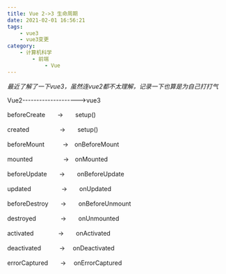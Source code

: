 ```yaml
---
title: Vue 2->3 生命周期
date: 2021-02-01 16:56:21
tags: 
    - vue3
    - vue3变更
category: 
    - 计算机科学
        - 前端
            - Vue
---
```


*最近了解了一下vue3，虽然连vue2都不太理解，记录一下也算是为自己打打气*
<!--more-->

Vue2-------------------->vue3

beforeCreate　　->　　setup()

created　　　　　->　　setup()

beforeMount　　　->　onBeforeMount

mounted　　　　　->　onMounted

beforeUpdate　　->　　onBeforeUpdate

updated　　　　　->　　onUpdated

beforeDestroy　　->　　onBeforeUnmount

destroyed　　　　->　　onUnmounted

activated　　　　->　　onActivated

deactivated　　　-> 　onDeactivated

errorCaptured　　-> 　onErrorCaptured

